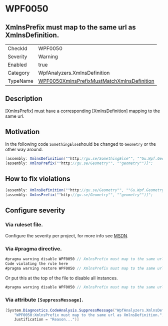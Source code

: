 # WPF0050
## XmlnsPrefix must map to the same url as XmlnsDefinition.

<!-- start generated table -->
<table>
<tr>
  <td>CheckId</td>
  <td>WPF0050</td>
</tr>
<tr>
  <td>Severity</td>
  <td>Warning</td>
</tr>
<tr>
  <td>Enabled</td>
  <td>true</td>
</tr>
<tr>
  <td>Category</td>
  <td>WpfAnalyzers.XmlnsDefinition</td>
</tr>
<tr>
  <td>TypeName</td>
  <td><a href="https://github.com/DotNetAnalyzers/WpfAnalyzers/blob/master/WpfAnalyzers.Analyzers/WPF0050XmlnsPrefixMustMatchXmlnsDefinition.cs">WPF0050XmlnsPrefixMustMatchXmlnsDefinition</a></td>
</tr>
</table>
<!-- end generated table -->

## Description

[XmlnsPrefix] must have a corresponding [XmlnsDefinition] mapping to the same url.

## Motivation

In the following code `SomethingElse`should be changed to `Geometry` or the other way around.

```C#
[assembly: XmlnsDefinition(""http://gu.se/SomethingElse"", ""Gu.Wpf.Geometry"")]
[assembly: XmlnsPrefix(""http://gu.se/Geometry"", ""geometry"")]";
```

## How to fix violations

```C#
[assembly: XmlnsDefinition(""http://gu.se/Geometry"", ""Gu.Wpf.Geometry"")]
[assembly: XmlnsPrefix(""http://gu.se/Geometry"", ""geometry"")]";
```

<!-- start generated config severity -->
## Configure severity

### Via ruleset file.

Configure the severity per project, for more info see [MSDN](https://msdn.microsoft.com/en-us/library/dd264949.aspx).

### Via #pragma directive.
```C#
#pragma warning disable WPF0050 // XmlnsPrefix must map to the same url as XmlnsDefinition.
Code violating the rule here
#pragma warning restore WPF0050 // XmlnsPrefix must map to the same url as XmlnsDefinition.
```

Or put this at the top of the file to disable all instances.
```C#
#pragma warning disable WPF0050 // XmlnsPrefix must map to the same url as XmlnsDefinition.
```

### Via attribute `[SuppressMessage]`.

```C#
[System.Diagnostics.CodeAnalysis.SuppressMessage("WpfAnalyzers.XmlnsDefinition", 
    "WPF0050:XmlnsPrefix must map to the same url as XmlnsDefinition.", 
    Justification = "Reason...")]
```
<!-- end generated config severity -->